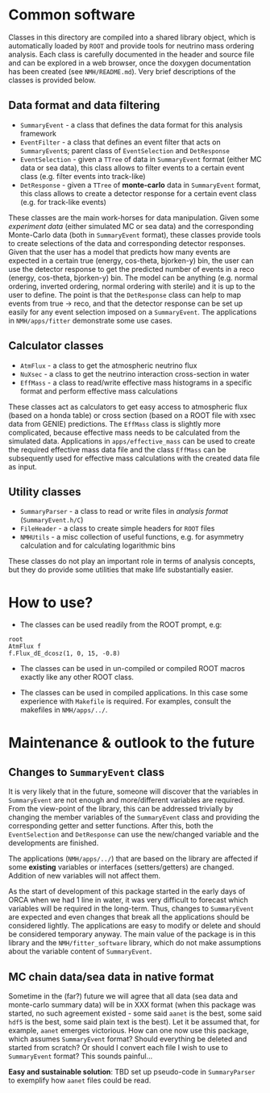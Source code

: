 Common software
===============

Classes in this directory are compiled into a shared library object, which is automatically loaded by `ROOT` and provide tools for neutrino mass ordering analysis. Each class is carefully documented in the header and source file and can be explored in a web browser, once the doxygen documentation has been created (see `NMH/README.md`). Very brief descriptions of the classes is provided below.

Data format and data filtering
------------------------------
* `SummaryEvent`    - a class that defines the data format for this analysis framework
* `EventFilter`     - a class that defines an event filter that acts on `SummaryEvent`s; parent class of `EventSelection` and `DetResponse`
* `EventSelection`  - given a `TTree` of data in `SummaryEvent` format (either MC data or sea data), this class allows to filter events to a certain event class (e.g. filter events into track-like)
* `DetResponse`     - given a `TTree` of **monte-carlo** data in `SummaryEvent` format, this class allows to create a detector response for a certain event class (e.g. for track-like events)

These classes are the main work-horses for data manipulation. Given some *experiment data* (either simulated MC or sea data) and the corresponding Monte-Carlo data (both in `SummaryEvent` format), these classes provide tools to create selections of the data and corresponding detector responses. Given that the user has a model that predicts how many events are expected in a certain true (energy, cos-theta, bjorken-y) bin, the user can use the detector response to get the predicted number of events in a reco (energy, cos-theta, bjorken-y) bin. The model can be anything (e.g. normal ordering, inverted ordering, normal ordering with sterile) and it is up to the user to define. The point is that the `DetResponse` class can help to map events from true -> reco, and that the detector response can be set up easily for any event selection imposed on a `SummaryEvent`. The applications in `NMH/apps/fitter` demonstrate some use cases.

Calculator classes
------------------
* `AtmFlux`         - a class to get the atmospheric neutrino flux
* `NuXsec`          - a class to get the neutrino interaction cross-section in water
* `EffMass`         - a class to read/write effective mass histograms in a specific format and perform effective mass calculations

These classes act as calculators to get easy access to atmospheric flux (based on a honda table) or cross section (based on a ROOT file with xsec data from GENIE) predictions. The `EffMass` class is slightly more complicated, because effective mass needs to be calculated from the simulated data. Applications in `apps/effective_mass` can be used to create the required effective mass data file and the class `EffMass` can be subsequently used for effective mass calculations with the created data file as input.

Utility classes
---------------
* `SummaryParser`   - a class to read or write files in *analysis format* (`SummaryEvent.h/C`)
* `FileHeader`      - a class to create simple headers for `ROOT` files
* `NMHUtils`        - a misc collection of useful functions, e.g. for asymmetry calculation and for calculating logarithmic bins

These classes do not play an important role in terms of analysis concepts, but they do provide some utilities that make life substantially easier.

How to use?
===========

* The classes can be used readily from the ROOT prompt, e.g:
```
root
AtmFlux f
f.Flux_dE_dcosz(1, 0, 15, -0.8) 
```

* The classes can be used in un-compiled or compiled ROOT macros exactly like any other ROOT class.

* The classes can be used in compiled applications. In this case some experience with `Makefile` is required. For examples, consult the makefiles in `NMH/apps/../`.


Maintenance & outlook to the future
===================================

Changes to `SummaryEvent` class
-------------------------------
It is very likely that in the future, someone will discover that the variables in `SummaryEvent` are not enough and more/different variables are required. From the view-point of the library, this can be addressed trivially by changing the member variables of the `SummaryEvent` class and providing the corresponding getter and setter functions. After this, both the `EventSelection` and `DetResponse` can use the new/changed variable and the developments are finished. 

The applications (`NMH/apps/../`) that are based on the library are affected if some **existing** variables or interfaces (setters/getters) are changed. Addition of new variables will not affect them.

As the start of development of this package started in the early days of ORCA when we had 1 line in water, it was very difficult to forecast which variables will be required in the long-term. Thus, changes to `SummaryEvent` are expected and even changes that break all the applications should be considered lightly. The applications are easy to modify or delete and should be considered temporary anyway. The main value of the package is in this library and the `NMH/fitter_software` library, which do not make assumptions about the variable content of `SummaryEvent`.

MC chain data/sea data in native format
---------------------------------------
Sometime in the (far?) future we will agree that all data (sea data and monte-carlo summary data) will be in XXX format (when this package was started, no such agreement existed - some said `aanet` is the best, some said `hdf5` is the best, some said plain text is the best). Let it be assumed that, for example, `aanet` emerges victorious. How can one now use this package, which assumes `SummaryEvent` format? Should everything be deleted and started from scratch? Or should I convert each file I wish to use to `SummaryEvent` format? This sounds painful...

**Easy and sustainable solution**: TBD set up pseudo-code in `SummaryParser` to exemplify how `aanet` files could be read.
